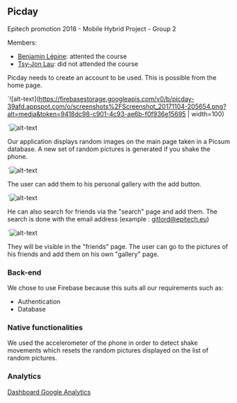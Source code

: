 ## Picday

Epitech promotion 2018 - Mobile Hybrid Project - Group 2

Members:
- [Benjamin Lépine](https://github.com/benjaminlepine): attented the course
- [Tsy-Jon Lau](https://github.com/tsyjonlau): did not attended the course

Picday needs to create an account to be used. This is possible from the home page.

`![alt-text](https://firebasestorage.googleapis.com/v0/b/picday-39afd.appspot.com/o/screenshots%2FScreenshot_20171104-205654.png?alt=media&token=9418dc98-c901-4c93-ae6b-f0f936e15695  | width=100)

`![alt-text](https://firebasestorage.googleapis.com/v0/b/picday-39afd.appspot.com/o/screenshots%2FScreenshot_20171104-205741.png?alt=media&token=0bf2fb14-7017-4481-9b04-b16795f57c26)

Our application displays random images on the main page taken in a Picsum database.
A new set of random pictures is generated if you shake the phone.

`![alt-text](https://firebasestorage.googleapis.com/v0/b/picday-39afd.appspot.com/o/screenshots%2FScreenshot_20171104-210043.png?alt=media&token=cc45bb9b-2e7e-4907-a3a1-0c0d0df85079)

The user can add them to his personal gallery with the add button.

`![alt-text](https://firebasestorage.googleapis.com/v0/b/picday-39afd.appspot.com/o/screenshots%2FScreenshot_20171104-210120.png?alt=media&token=21a7fb91-2a3c-40c7-8533-4366c47d6b1e)

He can also search for friends via the "search" page and add them. The search is done with the email address
(example : gitlord@epitech.eu)

`![alt-text](https://firebasestorage.googleapis.com/v0/b/picday-39afd.appspot.com/o/screenshots%2FScreenshot_20171104-210111.png?alt=media&token=113f41a3-0e7a-44d6-b1fa-068a1dd76551)

They will be visible in the "friends" page. The user can go to the pictures of his friends and add them on his own "gallery" page.

### Back-end

We chose to use Firebase because this suits all our requirements such as:
- Authentication
- Database

### Native functionalities

We used the accelerometer of the phone in order to detect shake movements which resets the random pictures displayed on the list of random pictures.

### Analytics

[Dashboard Google Analytics](https://analytics.google.com/analytics/web/template?uid=mhVB0u6uTSi4XdS0eNQ1jw)
